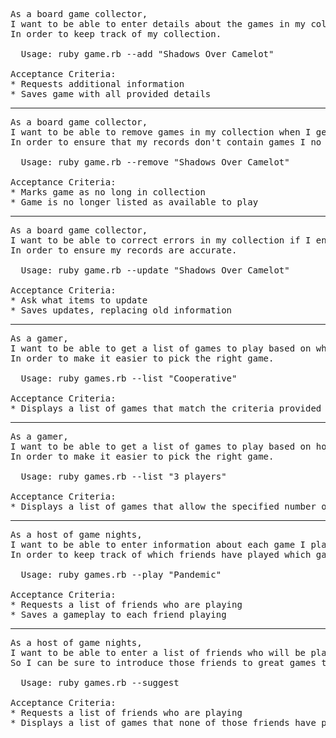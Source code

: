 <pre>As a board game collector,
I want to be able to enter details about the games in my collection
In order to keep track of my collection.

  Usage: ruby game.rb --add "Shadows Over Camelot"

Acceptance Criteria:
* Requests additional information
* Saves game with all provided details</pre>

***

<pre>As a board game collector,
I want to be able to remove games in my collection when I get rid of them
In order to ensure that my records don't contain games I no longer own.

  Usage: ruby game.rb --remove "Shadows Over Camelot"

Acceptance Criteria:
* Marks game as no long in collection
* Game is no longer listed as available to play</pre>

***

<pre>As a board game collector,
I want to be able to correct errors in my collection if I enter something incorrectly
In order to ensure my records are accurate.

  Usage: ruby game.rb --update "Shadows Over Camelot"

Acceptance Criteria:
* Ask what items to update
* Saves updates, replacing old information</pre>

***

<pre>As a gamer,
I want to be able to get a list of games to play based on what I'm in the mood for
In order to make it easier to pick the right game.

  Usage: ruby games.rb --list "Cooperative"

Acceptance Criteria:
* Displays a list of games that match the criteria provided</pre>

***

<pre>As a gamer,
I want to be able to get a list of games to play based on how many people are playing
In order to make it easier to pick the right game.

  Usage: ruby games.rb --list "3 players"

Acceptance Criteria:
* Displays a list of games that allow the specified number of players</pre>

***

<pre>As a host of game nights,
I want to be able to enter information about each game I play with whom
In order to keep track of which friends have played which games.

  Usage: ruby games.rb --play "Pandemic"

Acceptance Criteria:
* Requests a list of friends who are playing
* Saves a gameplay to each friend playing</pre>

***

<pre>As a host of game nights,
I want to be able to enter a list of friends who will be playing and get suggestions for new games
So I can be sure to introduce those friends to great games they haven't played.

  Usage: ruby games.rb --suggest

Acceptance Criteria:
* Requests a list of friends who are playing
* Displays a list of games that none of those friends have played</pre>

